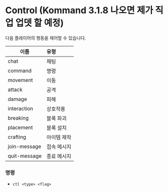# Control (Kommand 3.1.8 나오면 제가 직업 업뎃 할 예정)
다음 플레이어의 행동을 제어할 수 있습니다.

| 이름 | 유형 |
|---|:---|
|chat|채팅|
|command|명령|
|movement|이동|
|attack|공격|
|damage|피해|
|interaction|상호작용|
|breaking|블록 파괴|
|placement|블록 설치
|crafting|아이템 제작|
|join-message|접속 메시지|
|quit-message|종료 메시지|

### 명령
* `ctl <type> <flag>`
